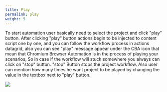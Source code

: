 ```yaml
---
title: Play
permalink: play
weight: 5
---
```


To start automation user basically need to select the project and click "play" button. After clicking "play" button actions begin to be injected to content script one by one, and you can follow the workflow process in actions datagrid, also you can see "play" message appear under the CBA icon that mean that Chromium Browser Automation is in the process of playing your scenarios, So in case if the workflow will stuck somewhere you always can click on "stop" button. "stop" Button stops the project workflow. Also user can mention how many times he want project to be played by changing the value in the textbox next to "play" button. 

![](/images/play-times.jpg)